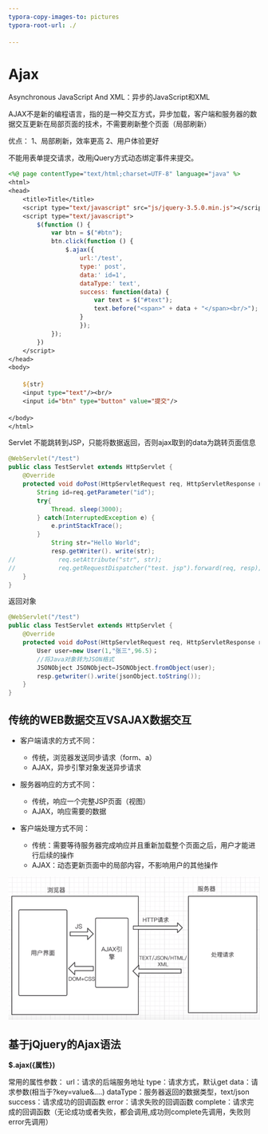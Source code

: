 ```yaml
---
typora-copy-images-to: pictures
typora-root-url: ./

---
```




# Ajax

Asynchronous JavaScript And XML：异步的JavaScript和XML 

AJAX不是新的编程语言，指的是一种交互方式，异步加载，客户端和服务器的数据交互更新在局部页面的技术，不需要刷新整个页面（局部刷新）

优点：
1、局部刷新，效率更高
2、用户体验更好



不能用表单提交请求，改用jQuery方式动态绑定事件来提交。

```jsp
<%@ page contentType="text/html;charset=UTF-8" language="java" %>
<html>
<head>
    <title>Title</title>
    <script type="text/javascript" src="js/jquery-3.5.0.min.js"></script>
    <script type="text/javascript">
        $(function () {
            var btn = $("#btn");
            btn.click(function () {
                $.ajax({
                    url:'/test',
                    type:' post', 
                    data:' id=1', 
                    dataType:' text', 
                    success: function(data) {
                        var text = $("#text");
                        text.before("<span>" + data + "</span><br/>");
                    }
                    });
            });
        })
    </script>
</head>
<body>

    ${str}
    <input type="text"/><br/>
    <input id="btn" type="button" value="提交"/>

</body>
</html>

```

Servlet 不能跳转到JSP，只能将数据返回，否则ajax取到的data为跳转页面信息

```java
@WebServlet("/test")
public class TestServlet extends HttpServlet {
    @Override
    protected void doPost(HttpServletRequest req, HttpServletResponse resp) throws ServletException, IOException {
        String id=req.getParameter("id");
        try{
            Thread. sleep(3000);
        } catch(InterruptedException e) {
            e.printStackTrace();
        }
            String str="Hello World";
            resp.getWriter(). write(str);
//            req.setAttribute("str", str);
//            req.getRequestDispatcher("test. jsp").forward(req, resp);
    }
}
```

返回对象

```java
@WebServlet("/test")
public class TestServlet extends HttpServlet {
    @Override
    protected void doPost(HttpServletRequest req, HttpServletResponse resp) throws ServletException, IOException {
        User user=new User(1,"张三",96.5)；
        //将Java对象转为JSON格式
        JSONObject JSONObject=JSONObject.fromObject(user);
        resp.getwriter().write(jsonObject.toString());
    }
}
```





## 传统的WEB数据交互VSAJAX数据交互



- 客户端请求的方式不同：
  - 传统，浏览器发送同步请求（form、a）
  - AJAX，异步引擎对象发送异步请求

- 服务器响应的方式不同：
  - 传统，响应一个完整JSP页面（视图）
  - AJAX，响应需要的数据

- 客户端处理方式不同：
  - 传统：需要等待服务器完成响应并且重新加载整个页面之后，用户才能进行后续的操作
  - AJAX：动态更新页面中的局部内容，不影响用户的其他操作

![image-20200419140634892](./pictures/image-20200419140634892.png)



## 基于jQjuery的Ajax语法

**$.ajax({属性})**

常用的属性参数：
url：请求的后端服务地址
type：请求方式，默认get 
data：请求参数(相当于?key=value&....)
dataType：服务器返回的数据类型，text/json 
success：请求成功的回调函数
error：请求失败的回调函数
complete：请求完成的回调函数（无论成功或者失败，都会调用,成功则complete先调用，失败则error先调用）
